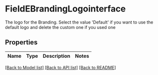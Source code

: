 # FieldEBrandingLogointerface

The logo for the Branding. Select the value 'Default' if you want to use the default logo and delete the custom one if you used one

## Properties

Name | Type | Description | Notes
------------ | ------------- | ------------- | -------------

[[Back to Model list]](../README.md#documentation-for-models) [[Back to API list]](../README.md#documentation-for-api-endpoints) [[Back to README]](../README.md)


